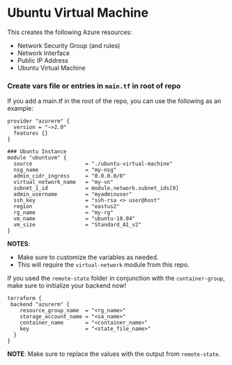# Ubuntu Virtual Machine
This creates the following Azure resources:
* Network Security Group (and rules)
* Network Interface
* Public IP Address
* Ubuntu Virtual Machine

### Create vars file or entries in `main.tf` in root of repo
If you add a main.tf in the root of the repo, you can use the following as an example:

```
provider "azurerm" {
  version = "~>2.0"
  features {}
}

### Ubuntu Instance
module "ubuntuvm" {
  source                 = "./ubuntu-virtual-machine"
  nsg_name               = "my-nsg"
  admin_cidr_ingress     = "0.0.0.0/0"
  virtual_network_name   = "my-vn"
  subnet_1_id            = module.network.subnet_ids[0]
  admin_username         = "myadminuser"
  ssh_key                = "ssh-rsa <> user@host"
  region                 = "eastus2"
  rg_name                = "my-rg"
  vm_name                = "ubuntu-18.04"
  vm_size                = "Standard_A1_v2"
}
```

**NOTES**:
* Make sure to customize the variables as needed.
* This will require the `virtual-network` module from this repo.

If you used the `remote-state` folder in conjunction with the `container-group`, make sure to initialize your backend now!

```
terraform {
 backend "azurerm" {
    resource_group_name  = "<rg_name>"
    storage_account_name = "<sa_name>"
    container_name       = "<container_name>"
    key                  = "<state_file_name>"
  }
}
```

**NOTE**: Make sure to replace the values with the output from `remote-state`.
